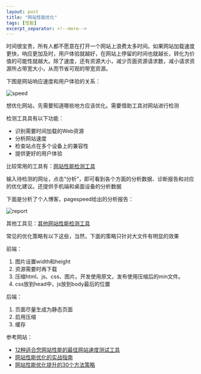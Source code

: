 ```yaml
---
layout: post
title: "网站性能优化"
tags: [性能]
excerpt_separator: <!--more-->
---
```


时间很宝贵，所有人都不愿意在打开一个网站上浪费太多时间。如果网站加载速度更快，响应更加及时，用户体验就越好，在网站上停留的时间也就越长，转化为价值的可能性就越大。除了速度，还有资源大小，减少页面资源请求数，减小请求资源所占带宽大小，从而节省可观的带宽资源。<!--more-->

下图是网站响应速度和用户体验的关系：

![speed](https://cdn.jsdelivr.net/gh/leanfish2011/data@main/img/speed.png)

想优化网站，先需要知道哪些地方应该优化。需要借助工具对网站进行检测

检测工具具有以下功能：
- 识别需要时间加载的Web资源
- 分析网站速度
- 检查站点在多个设备上的兼容性
- 提供更好的用户体验

比较常用的工具有：<a href="https://pagespeed.web.dev" target="_blank">网站性能检测工具</a>

输入待检测的网址，点击“分析”，即可看到各个方面的分析数据、诊断报告和对应的优化建议。还提供手机端和桌面设备的分析数据

下面是分析了个人博客，pagespeed给出的分析报告：

![report](https://cdn.jsdelivr.net/gh/leanfish2011/data@main/img/report.png)

其他工具见：<a href="https://appmaster.io/zh/blog/12ge-zui-hao-de-wang-zhan-su-du-ce-shi-gong-ju" target="_blank">其他网站性能检测工具</a>

常见的优化策略有以下这些，当然，下面的策略只针对大文件有明显的效果

前端：

1. 图片设置width和height
2. 资源需要时再下载
3. 压缩html、js、css、图片。开发使用原文，发布使用压缩后的min文件。
4. css放到head中，js放到body最后的位置

后端：

1. 页面尽量生成为静态页面
2. 启用压缩
3. 缓存

参考网站：

- <a href="https://appmaster.io/zh/blog/12ge-zui-hao-de-wang-zhan-su-du-ce-shi-gong-ju" target="_blank">12种适合您网站性能的最佳网站速度测试工具</a>
- <a href="https://juejin.cn/post/7019304666320076807" target="_blank">网站性能优化的实战指南</a>
- <a href="http://www.cjzzc.com/article/1293.html" target="_blank">网站性能优化提升的30个方法策略</a>